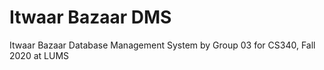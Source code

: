 # Itwaar Bazaar DMS
 Itwaar Bazaar Database Management System by Group 03 for CS340, Fall 2020 at LUMS
